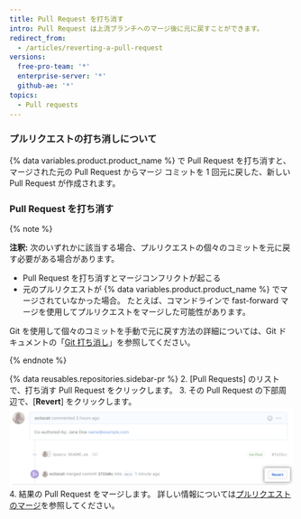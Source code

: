 ```yaml
---
title: Pull Request を打ち消す
intro: Pull Request は上流ブランチへのマージ後に元に戻すことができます。
redirect_from:
  - /articles/reverting-a-pull-request
versions:
  free-pro-team: '*'
  enterprise-server: '*'
  github-ae: '*'
topics:
  - Pull requests
---
```


### プルリクエストの打ち消しについて

{% data variables.product.product_name %} で Pull Request を打ち消すと、マージされた元の Pull Request からマージ コミットを 1 回元に戻した、新しい Pull Request が作成されます。

### Pull Request を打ち消す

{% note %}

**注釈:** 次のいずれかに該当する場合、プルリクエストの個々のコミットを元に戻す必要がある場合があります。

- Pull Request を打ち消すとマージコンフリクトが起こる
- 元のプルリクエストが {% data variables.product.product_name %} でマージされていなかった場合。 たとえば、コマンドラインで fast-forward マージを使用してプルリクエストをマージした可能性があります。

Git を使用して個々のコミットを手動で元に戻す方法の詳細については、Git ドキュメントの「[Git 打ち消し](https://git-scm.com/docs/git-revert.html)」を参照してください。

{% endnote %}

{% data reusables.repositories.sidebar-pr %}
2. [Pull Requests] のリストで、打ち消す Pull Request をクリックします。
3. その Pull Request の下部周辺で、[**Revert**] をクリックします。 ![[Revert pull request] リンク](/assets/images/help/pull_requests/revert-pull-request-link.png)
4. 結果の Pull Request をマージします。 詳しい情報については[プルリクエストのマージ](/github/collaborating-with-issues-and-pull-requests/merging-a-pull-request)を参照してください。
